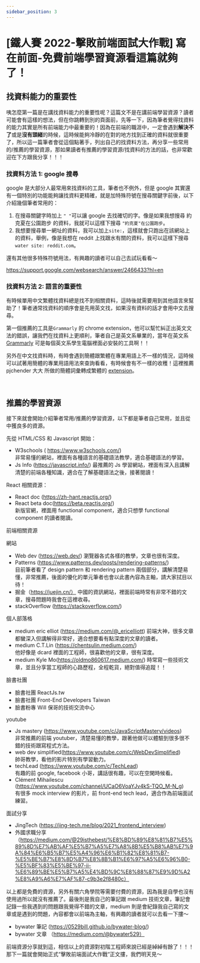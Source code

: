 ```yaml
---
sidebar_position: 3
---
```


# [鐵人賽 2022-擊敗前端面試大作戰] 寫在前面-免費前端學習資源看這篇就夠了！

## 找資料能力的重要性

咦怎麼第一篇是在講找資料能力的重要性呢？這篇文不是在講前端學習資源？讀者可能會有這樣的想法，但在你跳轉到別的頁面前，先等一下，因為筆者覺得找資料的能力其實是所有前端能力中最重要的！因為在前端的職涯中，一定會遇到**解決不了**或是**沒有頭緒**的時候，這時候能夠冷靜的在對的地方找到正確的資料就很重要了，所以這一篇筆者會從這個點著手，列出自己的找資料方法，再分享一些常用的/推薦的學習資源，那如果讀者有推薦的學習資源/找資料的方法的話，也非常歡迎在下方跟我分享！！！

### 找資料方法 1: google 搜尋

google 是大部分人最常用來找資料的工具，筆者也不例外，但是 google 其實還有一個特別的功能能夠讓找資料更精確，就是加特殊符號在搜尋關鍵字前後，以下介紹幾個筆者常用的：

1. 在搜尋關鍵字時加上 `" "`可以讓 google 去找確切的字。像是如果我想搜尋 約克夏在公園跑步 的資料，我就可以這樣下搜尋 `"約克夏"在公園跑步`。
2. 我想要搜尋單一網址的資料，我可以加上`site:`，這樣就會只跑出在該網站上的資料，舉例，像是我想在 reddit 上找跟水有關的資料，我可以這樣下搜尋`water site: reddit.com`。

還有其他很多特殊符號用法，有興趣的讀者可以自己去試玩看看～

https://support.google.com/websearch/answer/2466433?hl=en

### 找資料方法 2: 語言的重要性

有時候單用中文繁體找資料總是找不到相關資料，這時後就需要用到其他語言來幫助了！筆者通常找資料的順序會是先用英文找，如果沒有資料的話才會用中文去搜尋。

第一個推薦的工具是`Grammarly` 的 chrome extension，他可以幫忙糾正出英文文法的錯誤，讓我們在找資料上更順利，筆者自己是英文系畢業的，當年在英文系 [Grammarly](https://www.grammarly.com/) 可是每個英文系學生電腦裡面必安裝的工具啊！！

另外在中文找資料時，有時會遇到簡體跟繁體在專業用語上不一樣的情況，這時候可以試著用簡體的專業用語用法來查詢看看，有時候會有不一樣的收穫！這裡推薦 pjchender 大大 所做的簡體詞彙轉成繁體的 [extension](https://chrome.google.com/webstore/detail/cn2tw4programmer/emjpciklgncophlffcjipabmigmdkdmc)。

&nbsp;

## 推薦的學習資源

接下來就會開始介紹筆者常用/推薦的學習資源，以下都是筆者自己常用，並且從中獲良多的資源。

先從 HTML/CSS 和 Javascript 開始：

- W3schools ( https://www.w3schools.com/)  
  非常易懂的網站，裡面有各種語言的基礎語法教學，適合基礎語法的學習。
- Js Info (https://javascript.info/)
  最推薦的 Js 學習網站，裡面有深入且講解清楚的前端各種知識，適合在了解基礎語法之後，接著閱讀！

React 相關資源：

- React doc (https://zh-hant.reactjs.org/)
- React beta doc(https://beta.reactjs.org/)  
  新版官網，裡面用 functional component，適合只想學 functional component 的讀者閱讀。

前端相關資源

網站

- Web dev (https://web.dev/)
  瀏覽器各式各樣的教學，文章也很有深度。
- Patterns (https://www.patterns.dev/posts/rendering-patterns/)  
  目前筆者看了 design pattern 和 rendering pattern 兩個部分，講解清楚易懂，非常推薦，後面的優化的單元筆者也會以此書內容為主軸，請大家拭目以待！
- 掘金（https://juejin.cn/）
  中國的資訊網站，裡面前端時常有非常不錯的文章，搜尋問題時我會在這裡收尋。
- stackOverflow (https://stackoverflow.com/)

個人部落格

- medium eric elliot (https://medium.com/@_ericelliott)
  前端大神，很多文章都蠻深入但講解得非常好，適合想要看有點深度的文章的讀者。
- medium C.T.Lin (https://chentsulin.medium.com/)  
  他好像是 dcard 裡面的工程師，很喜歡他的文章，很有深度。
- medium Kyle Mo(https://oldmo860617.medium.com/)
  時常寫一些技術文章，並且分享當工程師的心路歷程，全程乾貨，絕對值得追蹤！！

臉書社團

- 臉書社團 ReactJs.tw
- 臉書社團 Front-End Developers Taiwan
- 臉書粉專 Will 保哥的技術交流中心

youtube

- Js mastery (https://www.youtube.com/c/JavaScriptMastery/videos)  
  非常推薦的前端 youtuber，清楚易懂的教學，跟著他做可以體驗到很多很不錯的技術跟寫程式方法。
- web dev simplified(https://www.youtube.com/c/WebDevSimplified)  
  帥哥教學，看他的影片特別有學習動力。
- techLead (https://www.youtube.com/c/TechLead)  
  有趣的前 google, facebook 小哥，講話很有趣，可以在空閑時候看。
- Clément Mihailescu (https://www.youtube.com/channel/UCaO6VoaYJv4kS-TQO_M-N_g)  
   有很多 mock interview 的影片，前 front-end tech lead，適合作為前端面試練習。

面試分享

- JingTech (https://jing-tech.me/blog/2021_frontend_interview)
- 外國求職分享 （https://medium.com/@29isthebest/%E8%BD%89%E8%81%B7%E5%89%8D%E7%AB%AF%E5%B7%A5%E7%A8%8B%E5%B8%AB%E7%9A%84%E6%B5%B7%E5%A4%96%E6%B1%82%E8%81%B7-%E5%BE%B7%E8%8D%B7%E8%8B%B1%E6%97%A5%E6%96%B0-%E5%BF%83%E5%BE%97-ii-%E6%89%BE%E5%B7%A5%E4%BD%9C%E8%88%87%E9%9D%A2%E8%A9%A6%E7%AF%87-c9b3e2f8480c）

以上都是免費的資源，另外有關六角學院等需要付費的資源，因為我是自學也沒有使用過所以就沒有推薦了。最後則是我自己的筆記跟 medium 技術文章，筆記會記錄一些我遇到的問題跟我覺得不錯的文章，medium 則是會紀錄我自己寫的文章或是遇到的問題，內容都會以前端為主軸，有興趣的讀者就可以去看一下摟～

- bywater 筆記 (https://0529bill.github.io/bywater-blog/)
- bywater 文章 （https://medium.com/@bywater529）

前端資源分享就到這，相信以上的資源對初階工程師來說已經是綽綽有餘了！！！那下一篇就會開始正式“擊敗前端面試大作戰“正文摟，我們明天見～

